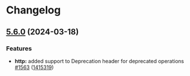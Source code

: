 # Changelog

## [5.6.0](https://github.com/stoplightio/prism/compare/prism-core-v5.5.4...prism-core-v5.6.0) (2024-03-18)


### Features

* **http:** added support to Deprecation header for deprecated operations [#1563](https://github.com/stoplightio/prism/issues/1563) ([1415319](https://github.com/stoplightio/prism/commit/14153193c69bccd960e62bc2b86ec23470d66921))
